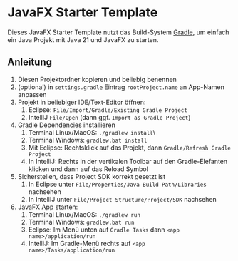 # JavaFX Starter Template

Dieses JavaFX Starter Template nutzt das Build-System [Gradle](https://gradle.org), um einfach ein Java Projekt mit Java 21 und JavaFX zu starten.

## Anleitung
1. Diesen Projektordner kopieren und beliebig benennen
2. (optional) in `settings.gradle` Eintrag `rootProject.name` an App-Namen anpassen
3. Projekt in beliebiger IDE/Text-Editor öffnen:
   1. Eclipse: `File/Import/Gradle/Existing Gradle Project`
   2. IntelliJ `File/Open` (dann ggf. `Import as Gradle Project`)
4. Gradle Dependencies installieren
   1. Terminal Linux/MacOS: `./gradlew install`\
   2. Terminal Windows: `gradlew.bat install`
   3. Mit Eclipse: Rechtsklick auf das Projekt, dann `Gradle/Refresh Gradle Project`
   4. In IntelliJ: Rechts in der vertikalen Toolbar auf den Gradle-Elefanten klicken und dann auf das Reload Symbol
5. Sicherstellen, dass Project SDK korrekt gesetzt ist
   1. In Eclipse unter `File/Properties/Java Build Path/Libraries` nachsehen
   2. In IntellIJ unter `File/Project Structure/Project/SDK` nachsehen
6.  JavaFX App starten:
    1. Terminal Linux/MacOS: `./gradlew run`
    2. Terminal Windows: `gradlew.bat run`
    3. Eclipse: Im Menü unten auf `Gradle Tasks` dann `<app name>/application/run`
    4. IntelliJ: Im Gradle-Menü rechts auf `<app name>/Tasks/application/run`
